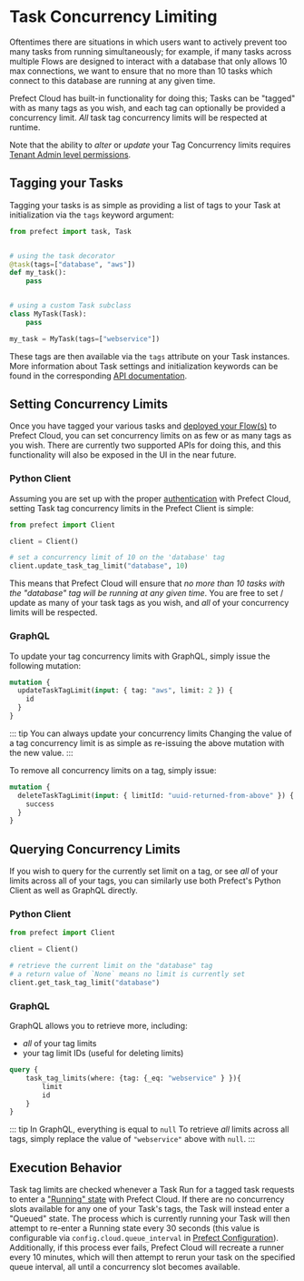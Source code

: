 # Task Concurrency Limiting

Oftentimes there are situations in which users want to actively prevent too many tasks from running simultaneously; for example, if many tasks across multiple Flows are designed to interact with a database that only allows 10 max connections, we want to ensure that no more than 10 tasks which connect to this database are running at any given time.

Prefect Cloud has built-in functionality for doing this; Tasks can be "tagged" with as many tags as you wish, and each tag can optionally be provided a concurrency limit.  _All_ task tag concurrency limits will be respected at runtime.

Note that the ability to _alter_ or _update_ your Tag Concurrency limits requires [Tenant Admin level permissions](tokens.html#tenant).

## Tagging your Tasks

Tagging your tasks is as simple as providing a list of tags to your Task at initialization via the `tags` keyword argument:

```python
from prefect import task, Task


# using the task decorator
@task(tags=["database", "aws"])
def my_task():
    pass


# using a custom Task subclass
class MyTask(Task):
    pass

my_task = MyTask(tags=["webservice"])
```

These tags are then available via the `tags` attribute on your Task instances. More information about Task settings and initialization keywords can be found in the corresponding [API documentation](../../api/unreleased/core/task.html#task-2).

## Setting Concurrency Limits

Once you have tagged your various tasks and [deployed your Flow(s)](../upandrunning.html#deploying-flow-to-cloud) to Prefect Cloud, you can set concurrency limits on as few or as many tags as you wish.  There are currently two supported APIs for doing this, and this functionality will also be exposed in the UI in the near future.

### Python Client

Assuming you are set up with the proper [authentication](api.html) with Prefect Cloud, setting Task tag concurrency limits in the Prefect Client is simple:

```python
from prefect import Client

client = Client()

# set a concurrency limit of 10 on the 'database' tag
client.update_task_tag_limit("database", 10)
```

This means that Prefect Cloud will ensure that _no more than 10 tasks with the "database" tag will be running at any given time_.  You are free to set / update as many of your task tags as you wish, and _all_ of your concurrency limits will be respected.

### GraphQL <Badge text="GQL"/>

To update your tag concurrency limits with GraphQL, simply issue the following mutation:

```graphql
mutation {
  updateTaskTagLimit(input: { tag: "aws", limit: 2 }) {
    id
  }
}
```

::: tip You can always update your concurrency limits
Changing the value of a tag concurrency limit is as simple as re-issuing the above mutation with the new value.
:::

To remove all concurrency limits on a tag, simply issue:

```graphql
mutation {
  deleteTaskTagLimit(input: { limitId: "uuid-returned-from-above" }) {
    success
  }
}
```

## Querying Concurrency Limits

If you wish to query for the currently set limit on a tag, or see _all_ of your limits across all of your tags, you can similarly use both Prefect's Python Client as well as GraphQL directly.

### Python Client

```python
from prefect import Client

client = Client()

# retrieve the current limit on the "database" tag
# a return value of `None` means no limit is currently set
client.get_task_tag_limit("database")
```

### GraphQL <Badge text="GQL"/>

GraphQL allows you to retrieve more, including:
- _all_ of your tag limits
- your tag limit IDs (useful for deleting limits)

```graphql
query {
    task_tag_limits(where: {tag: {_eq: "webservice" } }){
        limit
        id
    }
}
```

::: tip In GraphQL, everything is equal to `null`
To retrieve _all_ limits across all tags, simply replace the value of `"webservice"` above with `null`.
:::


## Execution Behavior

Task tag limits are checked whenever a Task Run for a tagged task requests to enter a ["Running" state](../../core/concepts/states.html) with Prefect Cloud. If there are no concurrency slots available for any one of your Task's tags, the Task will instead enter a "Queued" state.  The process which is currently running your Task will then attempt to re-enter a Running state every 30 seconds (this value is configurable via `config.cloud.queue_interval` in [Prefect Configuration](../../core/concepts/configuration.html)).  Additionally, if this process ever fails, Prefect Cloud will recreate a runner every 10 minutes, which will then attempt to rerun your task on the specified queue interval, all until a concurrency slot becomes available.
